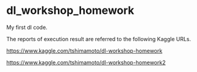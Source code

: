 # dl_workshop_homework
My first dl code.

The reports of execution result are referred to the following Kaggle URLs.

https://www.kaggle.com/tshimamoto/dl-workshop-homework

https://www.kaggle.com/tshimamoto/dl-workshop-homework2
